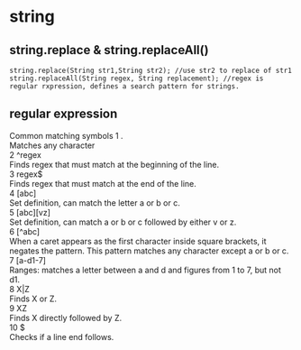 # string    

## string.replace & string.replaceAll()    

    string.replace(String str1,String str2); //use str2 to replace of str1         
    string.replaceAll(String regex, String replacement); //regex is regular rxpression, defines a search pattern for strings.  

## regular expression    
Common matching symbols
1 .      
Matches any character       
2 ^regex   
Finds regex that must match at the beginning of the line.    
3 regex$     
Finds regex that must match at the end of the line.      
4 [abc]     
Set definition, can match the letter a or b or c.     
5 [abc][vz]    
Set definition, can match a or b or c followed by either v or z.     
6 [^abc]     
When a caret appears as the first character inside square brackets, it negates the pattern. This pattern matches any character except a or b or c.      
7 [a-d1-7]     
Ranges: matches a letter between a and d and figures from 1 to 7, but not d1.     
8 X|Z      
Finds X or Z.      
9 XZ    
Finds X directly followed by Z.      
10 $    
Checks if a line end follows.       




